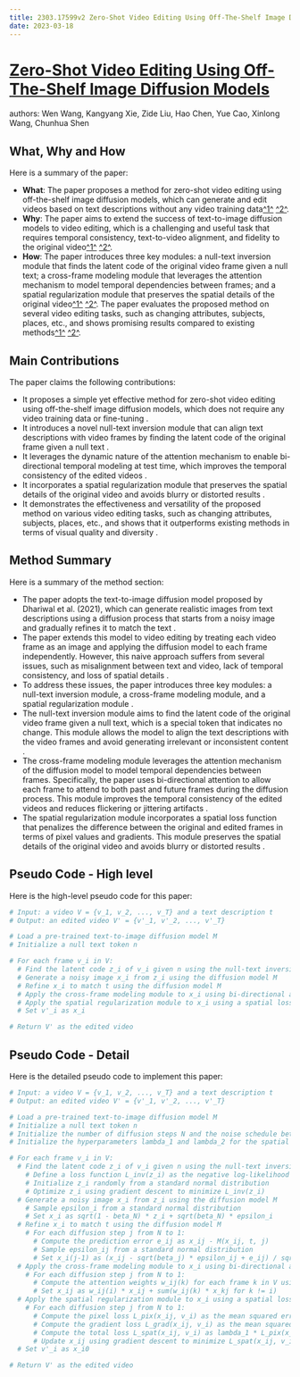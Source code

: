 ```yaml
---
title: 2303.17599v2 Zero-Shot Video Editing Using Off-The-Shelf Image Diffusion Models
date: 2023-03-18
---
```


# [Zero-Shot Video Editing Using Off-The-Shelf Image Diffusion Models](http://arxiv.org/abs/2303.17599v2)

authors: Wen Wang, Kangyang Xie, Zide Liu, Hao Chen, Yue Cao, Xinlong Wang, Chunhua Shen


## What, Why and How

[1]: https://arxiv.org/abs/2303.17599 "[2303.17599] Zero-Shot Video Editing Using Off-The-Shelf Image ..."
[2]: http://export.arxiv.org/abs/2303.17599v2 "[2303.17599v2] Zero-Shot Video Editing Using Off-The-Shelf Image ..."
[3]: https://arxiv.org/pdf/2303.17599 "arXiv.org"

Here is a summary of the paper:

- **What**: The paper proposes a method for zero-shot video editing using off-the-shelf image diffusion models, which can generate and edit videos based on text descriptions without any video training data[^1^][1] [^2^][2].
- **Why**: The paper aims to extend the success of text-to-image diffusion models to video editing, which is a challenging and useful task that requires temporal consistency, text-to-video alignment, and fidelity to the original video[^1^][1] [^2^][2].
- **How**: The paper introduces three key modules: a null-text inversion module that finds the latent code of the original video frame given a null text; a cross-frame modeling module that leverages the attention mechanism to model temporal dependencies between frames; and a spatial regularization module that preserves the spatial details of the original video[^1^][1] [^2^][2]. The paper evaluates the proposed method on several video editing tasks, such as changing attributes, subjects, places, etc., and shows promising results compared to existing methods[^1^][1] [^2^][2].

## Main Contributions

The paper claims the following contributions:

- It proposes a simple yet effective method for zero-shot video editing using off-the-shelf image diffusion models, which does not require any video training data or fine-tuning .
- It introduces a novel null-text inversion module that can align text descriptions with video frames by finding the latent code of the original frame given a null text .
- It leverages the dynamic nature of the attention mechanism to enable bi-directional temporal modeling at test time, which improves the temporal consistency of the edited videos .
- It incorporates a spatial regularization module that preserves the spatial details of the original video and avoids blurry or distorted results .
- It demonstrates the effectiveness and versatility of the proposed method on various video editing tasks, such as changing attributes, subjects, places, etc., and shows that it outperforms existing methods in terms of visual quality and diversity .


## Method Summary

Here is a summary of the method section:

- The paper adopts the text-to-image diffusion model proposed by Dhariwal et al. (2021), which can generate realistic images from text descriptions using a diffusion process that starts from a noisy image and gradually refines it to match the text .
- The paper extends this model to video editing by treating each video frame as an image and applying the diffusion model to each frame independently. However, this naive approach suffers from several issues, such as misalignment between text and video, lack of temporal consistency, and loss of spatial details .
- To address these issues, the paper introduces three key modules: a null-text inversion module, a cross-frame modeling module, and a spatial regularization module .
- The null-text inversion module aims to find the latent code of the original video frame given a null text, which is a special token that indicates no change. This module allows the model to align the text descriptions with the video frames and avoid generating irrelevant or inconsistent content .
- The cross-frame modeling module leverages the attention mechanism of the diffusion model to model temporal dependencies between frames. Specifically, the paper uses bi-directional attention to allow each frame to attend to both past and future frames during the diffusion process. This module improves the temporal consistency of the edited videos and reduces flickering or jittering artifacts .
- The spatial regularization module incorporates a spatial loss function that penalizes the difference between the original and edited frames in terms of pixel values and gradients. This module preserves the spatial details of the original video and avoids blurry or distorted results .

## Pseudo Code - High level

Here is the high-level pseudo code for this paper:

```python
# Input: a video V = {v_1, v_2, ..., v_T} and a text description t
# Output: an edited video V' = {v'_1, v'_2, ..., v'_T}

# Load a pre-trained text-to-image diffusion model M
# Initialize a null text token n

# For each frame v_i in V:
  # Find the latent code z_i of v_i given n using the null-text inversion module
  # Generate a noisy image x_i from z_i using the diffusion model M
  # Refine x_i to match t using the diffusion model M
  # Apply the cross-frame modeling module to x_i using bi-directional attention
  # Apply the spatial regularization module to x_i using a spatial loss function
  # Set v'_i as x_i

# Return V' as the edited video
```

## Pseudo Code - Detail

Here is the detailed pseudo code to implement this paper:

```python
# Input: a video V = {v_1, v_2, ..., v_T} and a text description t
# Output: an edited video V' = {v'_1, v'_2, ..., v'_T}

# Load a pre-trained text-to-image diffusion model M
# Initialize a null text token n
# Initialize the number of diffusion steps N and the noise schedule beta
# Initialize the hyperparameters lambda_1 and lambda_2 for the spatial loss function

# For each frame v_i in V:
  # Find the latent code z_i of v_i given n using the null-text inversion module
    # Define a loss function L_inv(z_i) as the negative log-likelihood of v_i given z_i and n
    # Initialize z_i randomly from a standard normal distribution
    # Optimize z_i using gradient descent to minimize L_inv(z_i)
  # Generate a noisy image x_i from z_i using the diffusion model M
    # Sample epsilon_i from a standard normal distribution
    # Set x_i as sqrt(1 - beta_N) * z_i + sqrt(beta_N) * epsilon_i
  # Refine x_i to match t using the diffusion model M
    # For each diffusion step j from N to 1:
      # Compute the prediction error e_ij as x_ij - M(x_ij, t, j)
      # Sample epsilon_ij from a standard normal distribution
      # Set x_i(j-1) as (x_ij - sqrt(beta_j) * epsilon_ij + e_ij) / sqrt(1 - beta_j)
  # Apply the cross-frame modeling module to x_i using bi-directional attention
    # For each diffusion step j from N to 1:
      # Compute the attention weights w_ij(k) for each frame k in V using a softmax function
      # Set x_ij as w_ij(i) * x_ij + sum(w_ij(k) * x_kj for k != i)
  # Apply the spatial regularization module to x_i using a spatial loss function
    # For each diffusion step j from N to 1:
      # Compute the pixel loss L_pix(x_ij, v_i) as the mean squared error between x_ij and v_i
      # Compute the gradient loss L_grad(x_ij, v_i) as the mean squared error between the gradients of x_ij and v_i
      # Compute the total loss L_spat(x_ij, v_i) as lambda_1 * L_pix(x_ij, v_i) + lambda_2 * L_grad(x_ij, v_i)
      # Update x_ij using gradient descent to minimize L_spat(x_ij, v_i)
  # Set v'_i as x_i0

# Return V' as the edited video
```